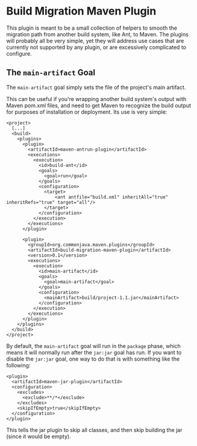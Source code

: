 Build Migration Maven Plugin
============================

This plugin is meant to be a small collection of helpers to smooth the migration path from another build system, like Ant, to Maven. The plugins will probably all be very simple, yet they will address use cases that are currently not supported by any plugin, or are excessively complicated to configure.

The `main-artifact` Goal
------------------------

The `main-artifact` goal simply sets the file of the project's main artifact.

This can be useful if you're wrapping another build system's output with Maven pom.xml files, and need to get Maven to recognize the build output for purposes of installation or deployment. Its use is very simple:

    <project>
      [...]
      <build>
        <plugins>
          <plugin>
            <artifactId>maven-antrun-plugin</artifactId>
            <executions>
              <execution>
                <id>build-ant</id>
                <goals>
                  <goal>run</goal>
                </goals>
                <configuration>
                  <target>
                      <ant antfile="build.xml" inheritAll="true" inheritRefs="true" target="all"/>
                  </target>
                </configuration>
              </execution>
            </executions>
          </plugin>
          
          <plugin>
            <groupId>org.commonjava.maven.plugins</groupId>
            <artifactId>build-migration-maven-plugin</artifactId>
            <version>0.1</version>
            <executions>
              <execution>
                <id>main-artifact</id>
                <goals>
                  <goal>main-artifact</goal>
                </goals>
                <configuration>
                  <mainArtifact>build/project-1.1.jar</mainArtifact>
                </configuration>
              </execution>
            </executions>
          </plugin>
        </plugins>
      </build>
    </project>

By default, the `main-artifact` goal will run in the `package` phase, which means it will normally run after the `jar:jar` goal has run. If you want to disable the `jar:jar` goal, one way to do that is with something like the following:

    <plugin>
      <artifactId>maven-jar-plugin</artifactId>
      <configuration>
        <excludes>
          <exclude>**/*</exclude>
        </excludes>
        <skipIfEmpty>true</skipIfEmpty>
      </configuration>
    </plugin>

This tells the jar plugin to skip all classes, and then skip building the jar (since it would be empty).

                
                  